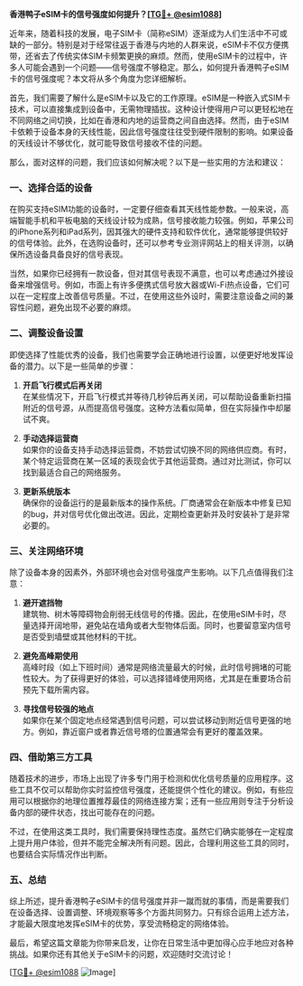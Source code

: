 **香港鸭子eSIM卡的信号强度如何提升？[[TG💪+ @esim1088](https://t.me/s/esim1088)]**

近年来，随着科技的发展，电子SIM卡（简称eSIM）逐渐成为人们生活中不可或缺的一部分。特别是对于经常往返于香港与内地的人群来说，eSIM卡不仅方便携带，还省去了传统实体SIM卡频繁更换的麻烦。然而，使用eSIM卡的过程中，许多人可能会遇到一个问题——信号强度不够稳定。那么，如何提升香港鸭子eSIM卡的信号强度呢？本文将从多个角度为您详细解析。

首先，我们需要了解什么是eSIM卡以及它的工作原理。eSIM是一种嵌入式SIM卡技术，可以直接集成到设备中，无需物理插拔。这种设计使得用户可以更轻松地在不同网络之间切换，比如在香港和内地的运营商之间自由选择。然而，由于eSIM卡依赖于设备本身的天线性能，因此信号强度往往受到硬件限制的影响。如果设备的天线设计不够优化，就可能导致信号接收不佳的问题。

那么，面对这样的问题，我们应该如何解决呢？以下是一些实用的方法和建议：

### **一、选择合适的设备**

在购买支持eSIM功能的设备时，一定要仔细查看其天线性能参数。一般来说，高端智能手机和平板电脑的天线设计较为成熟，信号接收能力较强。例如，苹果公司的iPhone系列和iPad系列，因其强大的硬件支持和软件优化，通常能够提供较好的信号体验。此外，在选购设备时，还可以参考专业测评网站上的相关评测，以确保所选设备具备良好的信号表现。

当然，如果你已经拥有一款设备，但对其信号表现不满意，也可以考虑通过外接设备来增强信号。例如，市面上有许多便携式信号放大器或Wi-Fi热点设备，它们可以在一定程度上改善信号质量。不过，在使用这些外设时，需要注意设备之间的兼容性问题，避免出现不必要的麻烦。

### **二、调整设备设置**

即使选择了性能优秀的设备，我们也需要学会正确地进行设置，以便更好地发挥设备的潜力。以下是一些简单的步骤：

1. **开启飞行模式后再关闭**  
   在某些情况下，开启飞行模式并等待几秒钟后再关闭，可以帮助设备重新扫描附近的信号源，从而提高信号强度。这种方法看似简单，但在实际操作中却屡试不爽。

2. **手动选择运营商**  
   如果你的设备支持手动选择运营商，不妨尝试切换不同的网络供应商。有时，某个特定运营商在某一区域的表现会优于其他运营商。通过对比测试，你可以找到最适合自己的网络服务。

3. **更新系统版本**  
   确保你的设备运行的是最新版本的操作系统。厂商通常会在新版本中修复已知的bug，并对信号优化做出改进。因此，定期检查更新并及时安装补丁是非常必要的。

### **三、关注网络环境**

除了设备本身的因素外，外部环境也会对信号强度产生影响。以下几点值得我们注意：

1. **避开遮挡物**  
   建筑物、树木等障碍物会削弱无线信号的传播。因此，在使用eSIM卡时，尽量选择开阔地带，避免站在墙角或者大型物体后面。同时，也要留意室内信号是否受到墙壁或其他材料的干扰。

2. **避免高峰期使用**  
   高峰时段（如上下班时间）通常是网络流量最大的时候，此时信号拥堵的可能性较大。为了获得更好的体验，可以选择错峰使用网络，尤其是在重要场合前预先下载所需内容。

3. **寻找信号较强的地点**  
   如果你在某个固定地点经常遇到信号问题，可以尝试移动到附近信号更强的地方。例如，靠近窗户或者靠近信号塔的位置通常会有更好的覆盖效果。

### **四、借助第三方工具**

随着技术的进步，市场上出现了许多专门用于检测和优化信号质量的应用程序。这些工具不仅可以帮助你实时监控信号强度，还能提供个性化的建议。例如，有些应用可以根据你的地理位置推荐最佳的网络连接方案；还有一些应用则专注于分析设备内部的硬件状态，找出可能存在的问题。

不过，在使用这类工具时，我们需要保持理性态度。虽然它们确实能够在一定程度上提升用户体验，但并不能完全解决所有问题。因此，合理利用这些工具的同时，也要结合实际情况作出判断。

### **五、总结**

综上所述，提升香港鸭子eSIM卡的信号强度并非一蹴而就的事情，而是需要我们在设备选择、设置调整、环境观察等多个方面共同努力。只有综合运用上述方法，才能最大限度地发挥eSIM卡的优势，享受流畅稳定的网络体验。

最后，希望这篇文章能为你带来启发，让你在日常生活中更加得心应手地应对各种挑战。如果你还有其他关于eSIM卡的问题，欢迎随时交流讨论！

[[TG💪+ @esim1088](https://t.me/s/esim1088) ![Image](https://i.postimg.cc/4NQfJmqS/Snipaste-2025-05-13-00-14-12.png)]